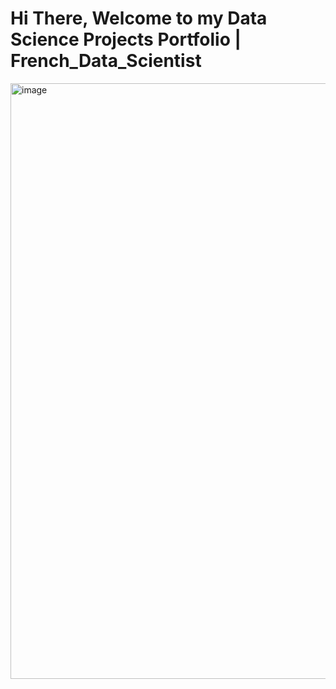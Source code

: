 # Hi There, Welcome to my Data Science Projects Portfolio | French_Data_Scientist 
<img width="953" alt="image" src="https://github.com/user-attachments/assets/8511acc2-0ace-4770-9e94-987df6db70a8" />
